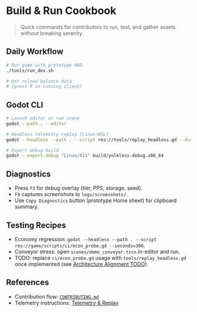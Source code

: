 # Build & Run Cookbook

> Quick commands for contributors to run, test, and gather assets without breaking serenity.

## Daily Workflow
```bash
# Run game with prototype HUD
./tools/run_dev.sh

# Hot reload balance data
# (press R in running client)
```

## Godot CLI
```bash
# Launch editor or run scene
godot --path . --editor

# Headless telemetry replay (Linux/WSL)
godot --headless --path . --script res://tools/replay_headless.gd --duration=300 --seed=12345

# Export debug build
godot --export-debug "Linux/X11" build/yolkless-debug.x86_64
```

## Diagnostics
- Press `F3` for debug overlay (tier, PPS, storage, seed).
- `F9` captures screenshots to `logs/screenshots/`.
- Use `Copy Diagnostics` button (prototype Home sheet) for clipboard summary.

## Testing Recipes
- Economy regression: `godot --headless --path . --script res://game/scripts/ci/econ_probe.gd --seconds=300`.
- Conveyor stress: open `scenes/demo_conveyor.tscn` in-editor and run.
- TODO: replace `ci/econ_probe.gd` usage with `tools/replay_headless.gd` once implemented (see [Architecture Alignment TODO](../architecture/Implementation_TODO.md)).

## References
- Contribution flow: [`CONTRIBUTING.md`](../../CONTRIBUTING.md)
- Telemetry instructions: [Telemetry & Replay](../quality/Telemetry_Replay.md)
